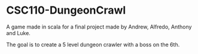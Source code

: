 # CSC110-DungeonCrawl
A game made in scala for a final project made by Andrew, Alfredo, Anthony and Luke.

The goal is to create a 5 level dungeon crawler with a boss on the 6th. 

